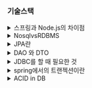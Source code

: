 ### 기술스택



<details>
    <summary>스프링과 Node.js의 차이점</summary>
    <p>보통 내가 스프링을 선택한 이유에서부터 이어지는 질문
    <br>->Spring은 thread가 여러개라 많은 요청을 동시에 처리가능하고 개발된지 오래되어서 버그나 보안문제에서도 안정성 높음.<br>노드는 한 개의 Thread로 수행하므로 효율적이고 빠른 개발이 가능하지만, 안정성 측면에서 떨어짐.</p>
</details>

<details>
    <summary>NosqlvsRDBMS</summary>
    <p>포토폴리오 관련 질문
    <br>-> RDMS : 정해진 규격,형식이 있는 데이터에 적합하고 데이터 간 관계가 있고 작업의 완전성을 보장함. <br>Nosql : 정해진 규격이 없으므로 데이터 저장이 자유롭고 확장성높음. 대부분 key-value 형식
   <br> -> NoSql들만의 공통점에 대한 질문받은 적있음.
    <br>-> 캐시...? 쪽으로 말씀해주셨던 것 같은데... 확실한 답안을 잘 모르겠다. Nosql에서 캐시라고 하면 보통 Redis인데.. 흠.. 아시는분 말씀좀..</p>
</details>

<details>
    <summary>JPA란</summary>
    <p></p>
</details>

<details>
    <summary>DAO 와 DTO</summary>
    <p></p>
</details>

<details>
    <summary>JDBC를 할 때 필요한 것</summary>
    <p>데베와 연결 경험에서부터 질문받은것 -> mapper</p>
</details>

<details>
    <summary>spring에서의 트랜젝션이란</summary>
    <p>작업의 완전성,무결성을 보장해주는 것으로 작업 중 문제가 발생할 경우, 원상태로 복구해 작업의 일부만 적용되는 현상이 발생하지 않게 만들어주는 기능
    <br>-> 이 질문에서 내가 정의는 잘 모르지만, 개발중 트랜젝션 어노테이션을 통해 문제가 생길 경우, 다시 돌아가게 할 때 사용했다라고 대답하자 그렇다면 롤백은 무엇인가? 라는 질문들어옴
    <br>-> 아마 트랜젝션과 롤백의 차이점을 물어보신듯
    <br>-> 롤백이란?
    <br>-> 롤백은 데이터변경사항이 취소되어 데이터 이전상태로 복구되는 것이며 트랜젝션은 변경된 데이터를 영구적으로 반영하는 커밋,다시 돌아가는 롤백,일부 롤백하는 저장점의 선택지 3개를 통해 작업의 완전성을 보장해주는것</p>
</details>

<details>
    <summary>ACID in DB</summary>
    <p>트랜잭션의 성질로 말함
    -> 
    <br>Atomicity(원자성) : 한 트랜잭션 내에서 실행한 작업들은 하나로 간주한다. 즉, 모두 성공 또는 모두 실패
    <br>Consistency(일관성) : 트랜잭션은 일관성 있는 데이터베이스 상태를 유지한다.
    <br>Isolation(격리성) : 동시에 실행되는 트랜잭션들이 서로 영향을 미치지 않도록 격리해야한다.
    <br>Durability(지속성) : 트랜잭션을 성공적으로 마치면 결과가 항상 저장되어야 한다. </p>
</details>











